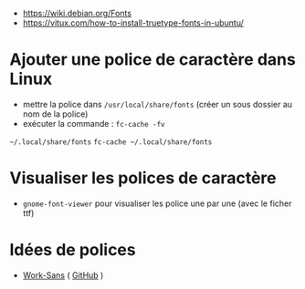 * https://wiki.debian.org/Fonts
* https://vitux.com/how-to-install-truetype-fonts-in-ubuntu/
# Ajouter une police de caractère dans Linux 
* mettre la police dans `/usr/local/share/fonts` (créer un sous dossier au nom de la police)
* exécuter la commande : `fc-cache -fv`

`~/.local/share/fonts`
`fc-cache ~/.local/share/fonts`
# Visualiser les polices de caractère 
* `gnome-font-viewer` pour visualiser les police une par une (avec le ficher ttf)
# Idées de polices 
* [Work-Sans](https://weiweihuanghuang.github.io/Work-Sans/) ( [GitHub](https://github.com/weiweihuanghuang/Work-Sans) )
